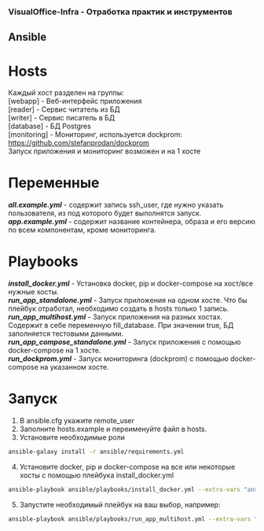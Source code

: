### VisualOffice-Infra - Отработка практик и инструментов
## Ansible
# Hosts
Каждый хост разделен на группы:  
[webapp] - Веб-интерфейс приложения  
[reader] - Сервис читатель из БД  
[writer] - Сервис писатель в БД  
[database] - БД Postgres  
[monitoring] - Мониторинг, используется dockprom: https://github.com/stefanprodan/dockprom  
Запуск приложения и мониторинг возможен и на 1 хосте  
# Переменные
***all.example.yml*** - содержит запись ssh_user, где нужно указать пользователя, из под которого будет выполнятся запуск.  
***app.example.yml*** - содержит название контейнера, образа и его версию по всем компонентам, кроме мониторинга.  
# Playbooks
***install_docker.yml*** - Установка docker, pip и docker-compose на хост/все нужные хосты.  
***run_app_standalone.yml*** - Запуск приложения на одном хосте. Что бы плейбук отработал, необходимо создать в hosts только 1 запись.  
***run_app_multihost.yml*** - Запуск приложения на разных хостах.  
Содержит в себе переменную fill_database. При значении true, БД заполняется тестовыми данными.  
***run_app_compose_standalone.yml*** - Запуск приложения с помощью docker-compose на 1 хосте.  
***run_dockprom.yml*** - Запуск мониторинга (dockprom) с помощью docker-compose на указанном хосте.  
# Запуск
1. В ansible.cfg укажите remote_user  
2. Заполните hosts.example и переименуйте файл в hosts.  
3. Установите необходимые роли  
```sh
ansible-galaxy install -r ansible/requirements.yml
```
4. Установите docker, pip и docker-compose на все или некоторые хосты с помощью плейбука install_docker.yml  
```sh
ansible-playbook ansible/playbooks/install_docker.yml --extra-vars "ansible_sudo_pass=password"
```
5. Запустите необходимый плейбук на ваш выбор, например:  
```sh
ansible-playbook ansible/playbooks/run_app_multihost.yml --extra-vars "ansible_sudo_pass=password"
```